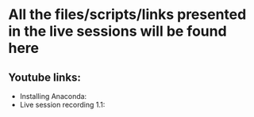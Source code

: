# All the files/scripts/links presented in the live sessions will be found here

## Youtube links: 
- Installing Anaconda: 
- Live session recording 1.1:


